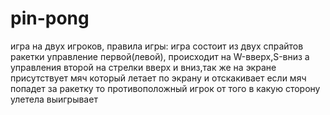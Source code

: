 # pin-pong
игра на двух игроков, правила игры: игра состоит из двух спрайтов ракетки управление первой(левой), происходит на W-вверх,S-вниз а управления второй на стрелки вверх и вниз,так же на экране присутствует мяч который летает по экрану и отскакивает если мяч попадет за ракетку то противоположный игрок от того в какую сторону улетела выигрывает
